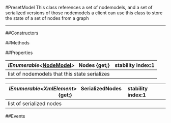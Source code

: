 #PresetModel
  This class references a set of nodemodels, and a set of serialized versions of those nodemodels a client can use this class to store the state of a set of nodes from a graph 

---
##Constructors 



##Methods  














##Properties  


|*IEnumerable<*[NodeModel](http://dynamods.github.io/DynamoAPI/Dynamo_Models/NodeModel)*>* **&nbsp;&nbsp;Nodes {get;}** |  stability index:1  
| ------------- | :--------------- 
|  list of nodemodels that this state serializes 


|*IEnumerable<*XmlElement*>* **&nbsp;&nbsp;SerializedNodes {get;}** |  stability index:1  
| ------------- | :--------------- 
|  list of serialized nodes 













##Events  





